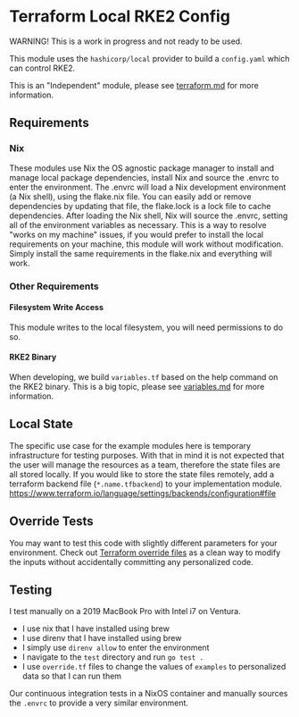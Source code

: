 # Terraform Local RKE2 Config

WARNING! This is a work in progress and not ready to be used.

This module uses the `hashicorp/local` provider to build a `config.yaml` which can control RKE2.

This is an "Independent" module, please see [terraform.md](./terraform.md) for more information.

## Requirements

### Nix

These modules use Nix the OS agnostic package manager to install and manage local package dependencies,
 install Nix and source the .envrc to enter the environment.
The .envrc will load a Nix development environment (a Nix shell), using the flake.nix file.
You can easily add or remove dependencies by updating that file, the flake.lock is a lock file to cache dependencies.
After loading the Nix shell, Nix will source the .envrc, setting all of the environment variables as necessary.
This is a way to resolve "works on my machine" issues, if you would prefer to install the local requirements on your machine, this module will work without modification.
Simply install the same requirements in the flake.nix and everything will work.

### Other Requirements

#### Filesystem Write Access

This module writes to the local filesystem, you will need permissions to do so.

#### RKE2 Binary

When developing, we build `variables.tf` based on the help command on the RKE2 binary.
This is a big topic, please see [variables.md](./variables.md) for more information.

## Local State

The specific use case for the example modules here is temporary infrastructure for testing purposes.
With that in mind it is not expected that the user will manage the resources as a team, therefore the state files are all stored locally.
If you would like to store the state files remotely, add a terraform backend file (`*.name.tfbackend`) to your implementation module.
https://www.terraform.io/language/settings/backends/configuration#file

## Override Tests

You may want to test this code with slightly different parameters for your environment.
Check out [Terraform override files](https://developer.hashicorp.com/terraform/language/files/override) as a clean way to modify the inputs without accidentally committing any personalized code.

## Testing

I test manually on a 2019 MacBook Pro with Intel i7 on Ventura.

- I use nix that I have installed using brew
- I use direnv that I have installed using brew
- I simply use `direnv allow` to enter the environment
- I navigate to the `test` directory and run `go test .`
- I use `override.tf` files to change the values of `examples` to personalized data so that I can run them

Our continuous integration tests in a NixOS container and manually sources the `.envrc` to provide a very similar environment.
